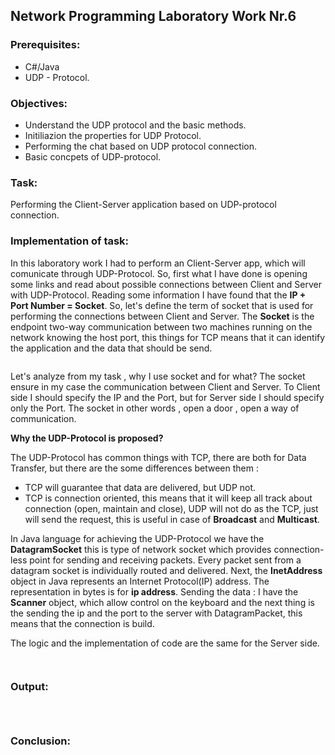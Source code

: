 ## Network Programming Laboratory Work Nr.6


### Prerequisites:
  - C#/Java
  - UDP - Protocol.

### Objectives:
  - Understand the UDP protocol and the basic methods.
  - Initiliazion the properties for UDP Protocol.
  - Performing the chat based on UDP protocol connection.
  - Basic concpets of UDP-protocol.
  
 ### Task:
  Performing the Client-Server application based on UDP-protocol connection.
 
 
 ### Implementation of task: 
 In this laboratory work I had to perform an Client-Server app, which will comunicate through UDP-Protocol. So, first what I have done is opening some links and read about possible connections between Client and Server with UDP-Protocol. Reading some information I have found that the **IP + Port Number = Socket**. So, let's define the term of socket that is used for performing the connections between Client and Server. The **Socket**  is the endpoint two-way communication between two machines running on the network knowing the host port, this things for TCP means that it can identify the application and the data that should be send.
 
 ![]()
 
 Let's analyze from my task , why I use socket and for what? The socket ensure in my case the communication between Client and Server. To Client side I should specify the IP and the Port, but for Server side I should specify only the Port. The socket in other words , open a door , open a way of communication.
 
 **Why the UDP-Protocol is proposed?**

The UDP-Protocol has common things with TCP, there are both for Data Transfer, but there are the some differences between them : 
  
  - TCP will guarantee that data are delivered, but UDP not.
  - TCP is connection oriented, this means that it will keep all track about connection (open, maintain and close), UDP will not do as the TCP, just will send the request, this is useful in case of **Broadcast** and **Multicast**.
  
 In Java language for achieving the UDP-Protocol we have the **DatagramSocket** this is type of network socket which provides connection-less point for sending and receiving packets. Every packet sent from a datagram socket is individually routed and delivered.
 Next, the **InetAddress** object in Java represents an Internet Protocol(IP) address. The representation in bytes is for **ip address**.
 Sending the data : I have the **Scanner** object, which allow control on the keyboard and the next thing is the sending the ip and the port to the server with DatagramPacket, this means that the connection is build.
 
 The logic and the implementation of code are the same for the Server side.
 
 ![]()
 
 ![]()
 
 
 ### Output:
 
 ![]()
 
 ![]()
 
 ![]()
 
 
 ### Conclusion:
 
